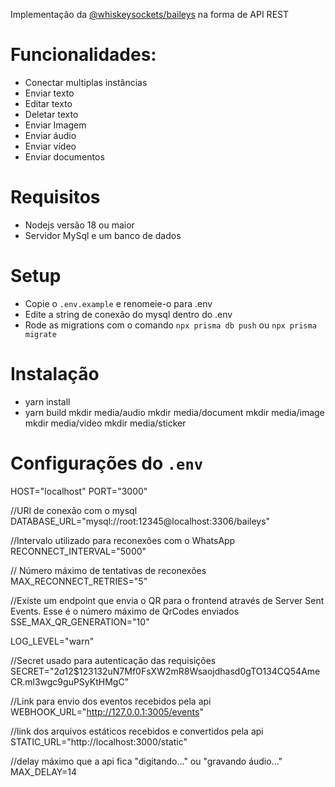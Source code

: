 Implementação da [@whiskeysockets/baileys](https://github.com/whiskeysockets/baileys) na forma de API REST


# Funcionalidades:
- Conectar multiplas instâncias
- Enviar texto
- Editar texto
- Deletar texto
- Enviar Imagem
- Enviar áudio
- Enviar vídeo
- Enviar documentos

# Requisitos

- Nodejs versão 18 ou maior
- Servidor MySql e um banco de dados

# Setup

- Copie o `.env.example` e renomeie-o para .env
- Edite a string de conexão do mysql dentro do .env
- Rode as migrations com o comando `npx prisma db push` ou `npx prisma migrate`

# Instalação

- yarn install
- yarn build
mkdir media/audio
mkdir media/document
mkdir media/image
mkdir media/video
mkdir media/sticker


# Configurações do `.env`
 
HOST="localhost"
PORT="3000"

//URl de conexão com o mysql
DATABASE_URL="mysql://root:12345@localhost:3306/baileys"

//Intervalo utilizado para reconexões com o WhatsApp
RECONNECT_INTERVAL="5000"

// Número máximo de tentativas de reconexões
MAX_RECONNECT_RETRIES="5"

//Existe um endpoint que envia o QR para o frontend através de Server Sent Events. Esse é o número máximo de QrCodes enviados
SSE_MAX_QR_GENERATION="10"

LOG_LEVEL="warn"

//Secret usado para autenticação das requisições
SECRET="$2a$12$123132uN7Mf0FsXW2mR8Wsaojdhasd0gTO134CQ54AmeCR.ml3wgc9guPSyKtHMgC"

//Link para envio dos eventos recebidos pela api
WEBHOOK_URL="http://127.0.0.1:3005/events"

//link dos arquivos estáticos recebidos e convertidos pela api
STATIC_URL="http://localhost:3000/static"

//delay máximo que a api fica "digitando..." ou "gravando áudio..."
MAX_DELAY=14
